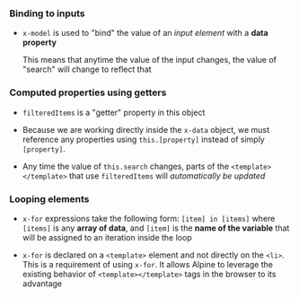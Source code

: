 ### Binding to inputs

- `x-model` is used to "bind" the value of an _input element_ with a **data property**

  This means that anytime the value of the input changes, the value of "search" will change to reflect that

### Computed properties using getters

- `filteredItems` is a "getter" property in this object

- Because we are working directly inside the `x-data` object,
  we must reference any properties using `this.[property]` instead of simply `[property]`.

- Any time the value of `this.search` changes, parts of the `<template></template>` that use `filteredItems` will _automatically be updated_

### Looping elements

- `x-for` expressions take the following form: `[item] in [items]` where `[items]` is any **array of data**, and `[item]` is the **name of the variable** that will be assigned to an iteration inside the loop

- `x-for` is declared on a `<template>` element and not directly on the `<li>`. This is a requirement of using `x-for`. It allows Alpine to leverage the existing behavior of `<template></template>` tags in the browser to its advantage
